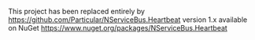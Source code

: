 This project has been replaced entirely by https://github.com/Particular/NServiceBus.Heartbeat version 1.x available on NuGet https://www.nuget.org/packages/NServiceBus.Heartbeat
